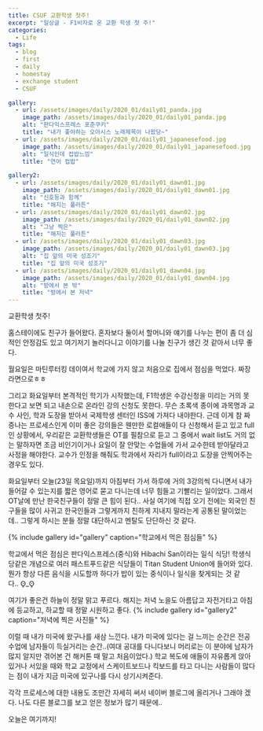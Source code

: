 ```yaml
---
title: CSUF 교환학생 첫주!
excerpt: "일상글 - F1비자로 온 교환 학생 첫 주!"
categories:
  - Life
tags: 
  - blog 
  - first 
  - daily
  - homestay
  - exchange student
  - CSUF

gallery:
  - url: /assets/images/daily/2020_01/daily01_panda.jpg
    image_path: /assets/images/daily/2020_01/daily01_panda.jpg
    alt: "판다익스프레스 포춘쿠키"
    title: "내가 좋아하는 오아시스 노래제목이 나왔당~"
  - url: /assets/images/daily/2020_01/daily01_japanesefood.jpg
    image_path: /assets/images/daily/2020_01/daily01_japanesefood.jpg
    alt: "일식인데 컵밥느낌"
    title: "연어 컵밥"

gallery2:
  - url: /assets/images/daily/2020_01/daily01_dawn01.jpg
    image_path: /assets/images/daily/2020_01/daily01_dawn01.jpg
    alt: "신호등과 함께"
    title: "해지는 풀러튼"
  - url: /assets/images/daily/2020_01/daily01_dawn02.jpg
    image_path: /assets/images/daily/2020_01/daily01_dawn02.jpg
    alt: "그냥 찍은"
    title: "해지는 풀러튼"
  - url: /assets/images/daily/2020_01/daily01_dawn03.jpg
    image_path: /assets/images/daily/2020_01/daily01_dawn03.jpg
    alt: "집 앞의 미국 성조기"
    title: "집 앞의 미국 성조기"
  - url: /assets/images/daily/2020_01/daily01_dawn04.jpg
    image_path: /assets/images/daily/2020_01/daily01_dawn04.jpg
    alt: "방에서 본 밖"
    title: "방에서 본 저녁"
---
```




교환학생 첫주!

홈스테이에도 친구가 들어왔다. 
혼자보다 둘이서 할머니와 얘기를 나누는 편이 좀 더 심적인 안정감도 있고 여기저기 놀러다니고 이야기를 나눌 친구가 생긴 것 같아서 너무 좋다.

월요일은 마틴루터킹 데이여서 학교에 가지 않고 처음으로 집에서 점심을 먹었다. 짜장라면으로ㅎㅎ

그리고 화요일부터 본격적인 학기가 시작했는데, F1학생은 수강신청을 미리는 거의 못한다고 보면 되고 내손으로 온라인 강의 신청도 못한다.
무슨 초록색 종이에 과목명과 교수 사인, 학과 도장을 받아서 국제학생 센터인 ISS에 가져다 내야한다. 
근데 이게 참 짜증나는 프로세스인게 이미 좋은 강의들은 웬만한 로컬애들이 다 신청해서 듣고 있고 full인 상황에서, 
우리같은 교환학생들은 OT를 필참으로 듣고 그 중에서 wait list도 거의 없는 말하자면 조금 비인기이거나 요일이 잘 안맞는 수업들에 가서 교수한테 받아달라고 사정을 해야한다.
교수가 인정을 해줘도 학과에서 자리가 full이라고 도장을 안찍어주는 경우도 있다. 

화요일부터 오늘(23일 목요일)까지 아침부터 가서 하루에 거의 3강의씩 다니면서 내가 들어갈 수 있는지를 짧은 영어로 묻고 다니는데 너무 힘들고 기빨리는 일이었다.
그래서 OT날에 만난 한국친구들이 정말 큰 힘이 된다..
사실 여기에 직접 오기 전에는 외국인 친구들을 많이 사귀고 한국인들과 그렇게까지 친하게 지내지 말라는게 공통된 말이었는데.. 그렇게 하시는 분들 정말 대단하시고 멘탈도 단단하신 것 같다.

{% include gallery id="gallery" caption="학교에서 먹은 점심들" %}

학교에서 먹은 점심은 판다익스프레스(중식)와 Hibachi San이라는 일식 식당!
학생식당같은 개념으로 여러 패스트푸드같은 식당들이 Titan Student Union에 들어와 있다. 
뭔가 항상 다른 음식을 시도할까 하다가 밥이 있는 중식이나 일식을 찾게되는 것 같다.. ʘ̥_ʘ̥ 


여기가 좋은건 하늘이 정말 맑고 푸르다. 해지는 저녁 노을도 아름답고 자전거타고 아침에 등교하고, 하교할 때 정말 시원하고 좋다.
{% include gallery id="gallery2" caption="저녁에 찍은 사진들" %}

이럴 때 내가 미국에 왔구나를 새삼 느낀다.
내가 미국에 있다는 걸 느끼는 순간은 전공수업에 남자들이 득실거리는 순간..(여대 공대를 다니다보니 머리로는 이 분야에 남자가 많지 알지만 겪어본 건 해커톤 때 말고 처음이었다.)
학교 복도에 애들이 자유롭게 앉아있거나 서있을 때와 학교 교정에서 스케이트보드나 킥보드를 타고 다니는 사람들이 많다는 점이 내가 지금 미국에 있구나를 다시 상기시켜준다.

각각 프로세스에 대한 내용도 조만간 자세히 써서 네이버 블로그에 올리거나 그래야 겠다.
나도 다른 블로그를 보고 얻은 정보가 많기 때문에..

오늘은 여기까지!
